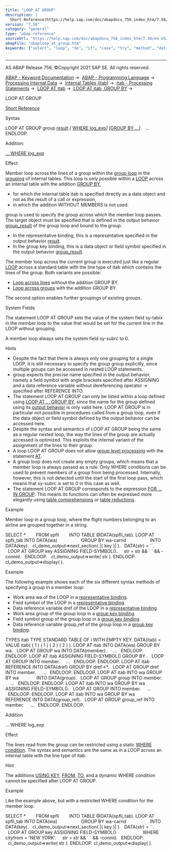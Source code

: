 ```yaml
---
title: "LOOP AT GROUP"
description: |
  Short Reference(https://help.sap.com/doc/abapdocu_756_index_htm/7.56/en-US/abaploop_at_group_shortref.htm) Syntax LOOP AT GROUP group result(https://help.sap.com/doc/abapdocu_756_index_htm/7.56/en-US/abaploop_at_itab_result.htm)  WHERE log_exp(https://help.sap.com/doc/abapdocu_756_index_h
version: "7.56"
category: "general"
type: "abap-reference"
sourceUrl: "https://help.sap.com/doc/abapdocu_756_index_htm/7.56/en-US/abaploop_at_group.htm"
abapFile: "abaploop_at_group.htm"
keywords: ["select", "loop", "do", "if", "case", "try", "method", "data", "types", "internal-table", "field-symbol", "abaploop", "group"]
---
```


* * *

AS ABAP Release 756, ©Copyright 2021 SAP SE. All rights reserved.

[ABAP - Keyword Documentation](https://help.sap.com/doc/abapdocu_756_index_htm/7.56/en-US/abenabap.htm) →  [ABAP - Programming Language](https://help.sap.com/doc/abapdocu_756_index_htm/7.56/en-US/abenabap_reference.htm) →  [Processing Internal Data](https://help.sap.com/doc/abapdocu_756_index_htm/7.56/en-US/abenabap_data_working.htm) →  [Internal Tables (itab)](https://help.sap.com/doc/abapdocu_756_index_htm/7.56/en-US/abenitab.htm) →  [itab - Processing Statements](https://help.sap.com/doc/abapdocu_756_index_htm/7.56/en-US/abentable_processing_statements.htm) →  [LOOP AT itab](https://help.sap.com/doc/abapdocu_756_index_htm/7.56/en-US/abaploop_at_itab_variants.htm) →  [LOOP AT itab, GROUP BY](https://help.sap.com/doc/abapdocu_756_index_htm/7.56/en-US/abaploop_at_itab_group_by.htm) → 

LOOP AT GROUP

[Short Reference](https://help.sap.com/doc/abapdocu_756_index_htm/7.56/en-US/abaploop_at_group_shortref.htm)

Syntax

LOOP AT GROUP group [result](https://help.sap.com/doc/abapdocu_756_index_htm/7.56/en-US/abaploop_at_itab_result.htm) *\[* [WHERE log\_exp](https://help.sap.com/doc/abapdocu_756_index_htm/7.56/en-US/abaploop_at_itab_cond.htm)*\]* *\[*[GROUP BY ...](https://help.sap.com/doc/abapdocu_756_index_htm/7.56/en-US/abaploop_at_itab_group_by.htm)*\]*.
  ...
ENDLOOP.

Addition:

[... WHERE log\_exp](#!ABAP_ONE_ADD@1@)

Effect

Member loop across the lines of a group within the [group loop](https://help.sap.com/doc/abapdocu_756_index_htm/7.56/en-US/abaploop_at_itab_group_by.htm) in the [grouping](https://help.sap.com/doc/abapdocu_756_index_htm/7.56/en-US/abaploop_at_itab_group_by.htm) of internal tables. This loop is only possible within a [LOOP](https://help.sap.com/doc/abapdocu_756_index_htm/7.56/en-US/abaploop_at_itab_variants.htm) across an internal table with the addition [GROUP BY](https://help.sap.com/doc/abapdocu_756_index_htm/7.56/en-US/abaploop_at_itab_group_by.htm),

-   for which the internal table itab is specified directly as a data object and not as the result of a call or expression,
-   in which the addition WITHOUT MEMBERS is not used.

group is used to specify the group across which the member loop passes. The target object must be specified that is defined in the output behavior [group\_result](https://help.sap.com/doc/abapdocu_756_index_htm/7.56/en-US/abaploop_at_itab_group_by_binding.htm) of the group loop and bound to the group:

-   In the representative binding, this is a representative specified in the output behavior [result](https://help.sap.com/doc/abapdocu_756_index_htm/7.56/en-US/abaploop_at_itab_result.htm).
-   In the group key binding, this is a data object or field symbol specified in the output behavior [group\_result](https://help.sap.com/doc/abapdocu_756_index_htm/7.56/en-US/abaploop_at_itab_group_by_binding.htm).

The member loop across the current group is executed just like a regular [LOOP](https://help.sap.com/doc/abapdocu_756_index_htm/7.56/en-US/abaploop_at_itab_variants.htm) across a standard table with the line type of itab which contains the lines of the group. Both variants are possible:

-   [Loop across lines](https://help.sap.com/doc/abapdocu_756_index_htm/7.56/en-US/abaploop_at_itab.htm) without the addition GROUP BY.
-   [Loop across groups](https://help.sap.com/doc/abapdocu_756_index_htm/7.56/en-US/abaploop_at_itab.htm) with the addition GROUP BY.

The second option enables further groupings of existing groups.

System Fields

The statement LOOP AT GROUP sets the value of the system field sy-tabix in the member loop to the value that would be set for the current line in the LOOP without grouping.

A member loop always sets the system field sy-subrc to 0.

Hints

-   Despite the fact that there is always only one grouping for a single LOOP, it is still necessary to specify the group group explicitly, since multiple groups can be accessed in nested LOOP statements.
-   group expects the precise name specified in the output behavior, namely a field symbol with angle brackets specified after ASSIGNING and a data reference variable without dereferencing operator \-> specified after REFERENCE INTO.
-   The statement LOOP AT GROUP can only be listed within a loop defined using [LOOP AT ... GROUP BY](https://help.sap.com/doc/abapdocu_756_index_htm/7.56/en-US/abaploop_at_itab_group_by.htm), since the name for the group defined using its [output behavior](https://help.sap.com/doc/abapdocu_756_index_htm/7.56/en-US/abaploop_at_itab_group_by_binding.htm) is only valid here. LOOP AT GROUP is in particular not possible in procedures called from a group loop, even if the data object or field symbol defined by the output behavior can be accessed here.
-   Despite the syntax and semantics of LOOP AT GROUP being the same as a regular nested loop, the way the lines of the group are actually accessed is optimized. This exploits the internal variant of the assignment of the lines to their group.
-   A loop LOOP AT GROUP does not allow [group level processing](https://help.sap.com/doc/abapdocu_756_index_htm/7.56/en-US/abengroup_level_processing_glosry.htm "Glossary Entry") with the statement [AT](https://help.sap.com/doc/abapdocu_756_index_htm/7.56/en-US/abapat_itab.htm).
-   A group loop does not create any empty groups, which means that a member loop is always passed as a rule. Only WHERE conditions can be used to prevent members of a group from being processed. Internally, however, this is not detected until the start of the first loop pass, which means that sy-subrc is set to 0 in this case as well.
-   The statement LOOP AT GROUP corresponds to the expression [FOR ... IN GROUP](https://help.sap.com/doc/abapdocu_756_index_htm/7.56/en-US/abenfor_in_group.htm). This means its functions can often be expressed more elegantly using [table comprehensions](https://help.sap.com/doc/abapdocu_756_index_htm/7.56/en-US/abentable_comprehension_glosry.htm "Glossary Entry") or [table reductions](https://help.sap.com/doc/abapdocu_756_index_htm/7.56/en-US/abentable_reduction_glosry.htm "Glossary Entry").

Example

Member loop in a group loop, where the flight numbers belonging to an airline are grouped together in a string.

SELECT \*
       FROM spfli
       INTO TABLE @DATA(spfli\_tab).
LOOP AT spfli\_tab INTO DATA(wa)
                  GROUP BY wa-carrid
                  INTO DATA(key).
  cl\_demo\_output=>next\_section( |{ key }| ).
  DATA(str) = \`\`.
  LOOP AT GROUP key ASSIGNING FIELD-SYMBOL(<members>).
    str = str && \` \` && <members>-connid.
  ENDLOOP.
  cl\_demo\_output=>write( str ).
ENDLOOP.
cl\_demo\_output=>display( ).

Example

The following example shows each of the six different syntax methods of specifying a group in a member loop:

-   Work area wa of the LOOP in a [representative binding](https://help.sap.com/doc/abapdocu_756_index_htm/7.56/en-US/abaploop_at_itab_group_by_binding.htm).
-   Field symbol <fs> of the LOOP in a [representative binding](https://help.sap.com/doc/abapdocu_756_index_htm/7.56/en-US/abaploop_at_itab_group_by_binding.htm).
-   Data reference variable dref of the LOOP in a [representative binding](https://help.sap.com/doc/abapdocu_756_index_htm/7.56/en-US/abaploop_at_itab_group_by_binding.htm).
-   Work area group of the group loop in a [group key binding](https://help.sap.com/doc/abapdocu_756_index_htm/7.56/en-US/abaploop_at_itab_group_by_binding.htm).
-   Field symbol group of the group loop in a [group key binding](https://help.sap.com/doc/abapdocu_756_index_htm/7.56/en-US/abaploop_at_itab_group_by_binding.htm).
-   Data reference variable group\_ref of the group loop in a [group key binding](https://help.sap.com/doc/abapdocu_756_index_htm/7.56/en-US/abaploop_at_itab_group_by_binding.htm).

TYPES itab TYPE STANDARD TABLE OF i WITH EMPTY KEY.
DATA(itab) = VALUE itab( ( 1 ) ( 1 ) ( 2 ) ( 2 ) ).
LOOP AT itab INTO DATA(wa) GROUP BY wa.
  LOOP AT GROUP wa INTO DATA(member).
    ...
  ENDLOOP.
ENDLOOP.
LOOP AT itab ASSIGNING FIELD-SYMBOL(<fs>) GROUP BY <fs>.
  LOOP AT GROUP <fs> INTO member.
    ...
  ENDLOOP.
ENDLOOP.
LOOP AT itab REFERENCE INTO DATA(dref) GROUP BY dref->\*.
  LOOP AT GROUP dref INTO member.
    ...
  ENDLOOP.
ENDLOOP.
LOOP AT itab INTO wa GROUP BY wa
             INTO DATA(group).
  LOOP AT GROUP group INTO member.
    ...
  ENDLOOP.
ENDLOOP.
LOOP AT itab INTO wa GROUP BY wa
             ASSIGNING FIELD-SYMBOL(<group>).
  LOOP AT GROUP <group> INTO member.
    ...
  ENDLOOP.
ENDLOOP.
LOOP AT itab INTO wa GROUP BY wa
             REFERENCE INTO DATA(group\_ref).
  LOOP AT GROUP group\_ref INTO member.
    ...
  ENDLOOP.
ENDLOOP.

Addition   

... WHERE log\_exp

Effect

The lines read from the group can be restricted using a static [WHERE condition](https://help.sap.com/doc/abapdocu_756_index_htm/7.56/en-US/abaploop_at_itab_cond.htm). The syntax and semantics are the same as in a LOOP across an internal table with the line type of itab.

Hint

The additions [USING KEY](https://help.sap.com/doc/abapdocu_756_index_htm/7.56/en-US/abaploop_at_itab_cond.htm), [FROM](https://help.sap.com/doc/abapdocu_756_index_htm/7.56/en-US/abaploop_at_itab_cond.htm), [TO](https://help.sap.com/doc/abapdocu_756_index_htm/7.56/en-US/abaploop_at_itab_cond.htm), and a dynamic WHERE condition cannot be specified after LOOP AT GROUP.

Example

Like the example above, but with a restricted WHERE condition for the member loop.

SELECT \*
       FROM spfli
       INTO TABLE @DATA(spfli\_tab).
LOOP AT spfli\_tab INTO DATA(wa)
                  GROUP BY wa-carrid
                  INTO DATA(key).
  cl\_demo\_output=>next\_section( |{ key }| ).
  DATA(str) = \`\`.
  LOOP AT GROUP key ASSIGNING FIELD-SYMBOL(<members>)
                    WHERE cityfrom = 'NEW YORK'.
    str = str && \` \` && <members>-connid.
  ENDLOOP.
  cl\_demo\_output=>write( str ).
ENDLOOP.
cl\_demo\_output=>display( ).